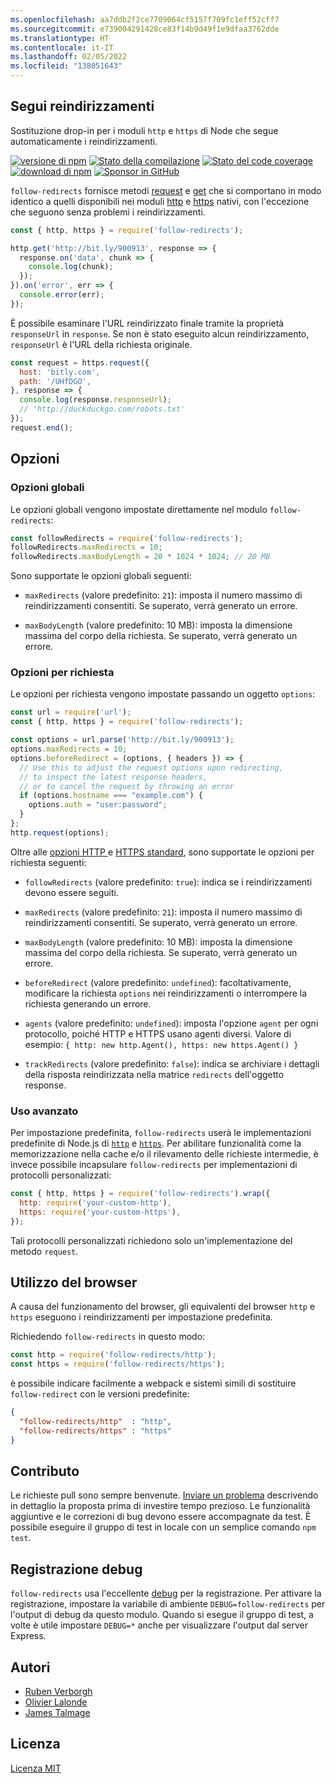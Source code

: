 ```yaml
---
ms.openlocfilehash: aa7ddb2f2ce7709064cf5157f709fc1eff52cff7
ms.sourcegitcommit: e739004291428ce83f14b9d49f1e9dfaa3762dde
ms.translationtype: HT
ms.contentlocale: it-IT
ms.lasthandoff: 02/05/2022
ms.locfileid: "138051643"
---
```

## <a name="follow-redirects"></a>Segui reindirizzamenti

Sostituzione drop-in per i moduli `http` e `https` di Node che segue automaticamente i reindirizzamenti.

[![versione di npm](https://img.shields.io/npm/v/follow-redirects.svg)](https://www.npmjs.com/package/follow-redirects)
[![Stato della compilazione](https://github.com/follow-redirects/follow-redirects/workflows/CI/badge.svg)](https://github.com/follow-redirects/follow-redirects/actions)
[![Stato del code coverage](https://coveralls.io/repos/follow-redirects/follow-redirects/badge.svg?branch=master)](https://coveralls.io/r/follow-redirects/follow-redirects?branch=master)
[![download di npm](https://img.shields.io/npm/dm/follow-redirects.svg)](https://www.npmjs.com/package/follow-redirects)
[![Sponsor in GitHub](https://img.shields.io/static/v1?label=Sponsor&message=%F0%9F%92%96&logo=GitHub)](https://github.com/sponsors/RubenVerborgh)

`follow-redirects` fornisce metodi [request](https://nodejs.org/api/http.html#http_http_request_options_callback) e [get](https://nodejs.org/api/http.html#http_http_get_options_callback) che si comportano in modo identico a quelli disponibili nei moduli [http](https://nodejs.org/api/http.html#http_http_request_options_callback) e [https](https://nodejs.org/api/https.html#https_https_request_options_callback) nativi, con l'eccezione che seguono senza problemi i reindirizzamenti.

```javascript
const { http, https } = require('follow-redirects');

http.get('http://bit.ly/900913', response => {
  response.on('data', chunk => {
    console.log(chunk);
  });
}).on('error', err => {
  console.error(err);
});
```

È possibile esaminare l'URL reindirizzato finale tramite la proprietà `responseUrl` in `response`.
Se non è stato eseguito alcun reindirizzamento, `responseUrl` è l'URL della richiesta originale.

```javascript
const request = https.request({
  host: 'bitly.com',
  path: '/UHfDGO',
}, response => {
  console.log(response.responseUrl);
  // 'http://duckduckgo.com/robots.txt'
});
request.end();
```

## <a name="options"></a>Opzioni
### <a name="global-options"></a>Opzioni globali
Le opzioni globali vengono impostate direttamente nel modulo `follow-redirects`:

```javascript
const followRedirects = require('follow-redirects');
followRedirects.maxRedirects = 10;
followRedirects.maxBodyLength = 20 * 1024 * 1024; // 20 MB
```

Sono supportate le opzioni globali seguenti:

- `maxRedirects` (valore predefinito: `21`): imposta il numero massimo di reindirizzamenti consentiti. Se superato, verrà generato un errore.

- `maxBodyLength` (valore predefinito: 10 MB): imposta la dimensione massima del corpo della richiesta. Se superato, verrà generato un errore.

### <a name="per-request-options"></a>Opzioni per richiesta
Le opzioni per richiesta vengono impostate passando un oggetto `options`:

```javascript
const url = require('url');
const { http, https } = require('follow-redirects');

const options = url.parse('http://bit.ly/900913');
options.maxRedirects = 10;
options.beforeRedirect = (options, { headers }) => {
  // Use this to adjust the request options upon redirecting,
  // to inspect the latest response headers,
  // or to cancel the request by throwing an error
  if (options.hostname === "example.com") {
    options.auth = "user:password";
  }
};
http.request(options);
```

Oltre alle [opzioni HTTP ](https://nodejs.org/api/http.html#http_http_request_options_callback) e [HTTPS standard](https://nodejs.org/api/https.html#https_https_request_options_callback), sono supportate le opzioni per richiesta seguenti:
- `followRedirects` (valore predefinito: `true`): indica se i reindirizzamenti devono essere seguiti.

- `maxRedirects` (valore predefinito: `21`): imposta il numero massimo di reindirizzamenti consentiti. Se superato, verrà generato un errore.

- `maxBodyLength` (valore predefinito: 10 MB): imposta la dimensione massima del corpo della richiesta. Se superato, verrà generato un errore.

- `beforeRedirect` (valore predefinito: `undefined`): facoltativamente, modificare la richiesta `options` nei reindirizzamenti o interrompere la richiesta generando un errore.

- `agents` (valore predefinito: `undefined`): imposta l'opzione `agent` per ogni protocollo, poiché HTTP e HTTPS usano agenti diversi. Valore di esempio: `{ http: new http.Agent(), https: new https.Agent() }`

- `trackRedirects` (valore predefinito: `false`): indica se archiviare i dettagli della risposta reindirizzata nella matrice `redirects` dell'oggetto response.


### <a name="advanced-usage"></a>Uso avanzato
Per impostazione predefinita, `follow-redirects` userà le implementazioni predefinite di Node.js di [`http`](https://nodejs.org/api/http.html) e [`https`](https://nodejs.org/api/https.html).
Per abilitare funzionalità come la memorizzazione nella cache e/o il rilevamento delle richieste intermedie, è invece possibile incapsulare `follow-redirects` per implementazioni di protocolli personalizzati:

```javascript
const { http, https } = require('follow-redirects').wrap({
  http: require('your-custom-http'),
  https: require('your-custom-https'),
});
```

Tali protocolli personalizzati richiedono solo un'implementazione del metodo `request`.

## <a name="browser-usage"></a>Utilizzo del browser

A causa del funzionamento del browser, gli equivalenti del browser `http` e `https` eseguono i reindirizzamenti per impostazione predefinita.

Richiedendo `follow-redirects` in questo modo:
```javascript
const http = require('follow-redirects/http');
const https = require('follow-redirects/https');
```
è possibile indicare facilmente a webpack e sistemi simili di sostituire `follow-redirect` con le versioni predefinite:

```json
{
  "follow-redirects/http"  : "http",
  "follow-redirects/https" : "https"
}
```

## <a name="contributing"></a>Contributo

Le richieste pull sono sempre benvenute. [Inviare un problema](https://github.com/follow-redirects/follow-redirects/issues) descrivendo in dettaglio la proposta prima di investire tempo prezioso. Le funzionalità aggiuntive e le correzioni di bug devono essere accompagnate da test. È possibile eseguire il gruppo di test in locale con un semplice comando `npm test`.

## <a name="debug-logging"></a>Registrazione debug

`follow-redirects` usa l'eccellente [debug](https://www.npmjs.com/package/debug) per la registrazione. Per attivare la registrazione, impostare la variabile di ambiente `DEBUG=follow-redirects` per l'output di debug da questo modulo. Quando si esegue il gruppo di test, a volte è utile impostare `DEBUG=*` anche per visualizzare l'output dal server Express.

## <a name="authors"></a>Autori

- [Ruben Verborgh](https://ruben.verborgh.org/)
- [Olivier Lalonde](mailto:olalonde@gmail.com)
- [James Talmage](mailto:james@talmage.io)

## <a name="license"></a>Licenza

[Licenza MIT](https://github.com/follow-redirects/follow-redirects/blob/master/LICENSE)
